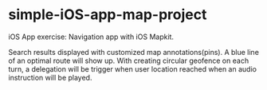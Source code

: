 # simple-iOS-app-map-project
iOS App exercise: Navigation app with iOS Mapkit. 

Search results displayed with customized map annotations(pins). 
A blue line of an optimal route will show up. 
With creating circular geofence on each turn, a delegation will be trigger when user location reached when an audio instruction
will be played.
